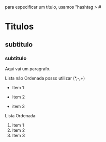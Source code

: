 para especificar um título, usamos "hashtag > #


# Titulos 

## subtitulo
### subtitulo

Aqui vai um paragrafo.



Lista não Ordenada posso utilizar (*,-,+)


+ Item 1
* Item 2
- item 3

Lista Ordenada 


1. Item 1
2. Item 2
3. Item 3
    
